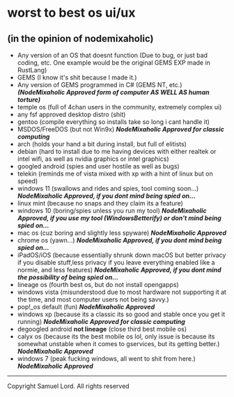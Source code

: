 # worst to best os ui/ux
## (in the opinion of nodemixaholic)
* Any version of an OS that doesnt function (Due to bug, or just bad coding, etc. One example would be the original GEMS EXP made in RustLang)
* GEMS (I know it's shit because I made it.)
* Any version of GEMS programmed in C# (GEMS NT, etc.) ***(NodeMixaholic Approved form of computer AS WELL AS human torture)***
* temple os (full of 4chan users in the community, extremely complex ui)
* any fsf approved desktop distro (shit)
* gentoo (compile everything so installs take so long i cant handle it)
* MSDOS/FreeDOS (but not Win9x) ***NodeMixaholic Approved for classic computing***
* arch (holds your hand a bit during install, but full of elitists)
* debian (hard to install due to me having devices with either realtek or intel wifi, as well as nvidia graphics or intel graphics)
* googled android (spies and user hostile as well as bugs)
* telekin (reminds me of vista mixed with xp with a hint of linux but on speed)
* windows 11 (swallows and rides and spies, tool coming soon...) ***NodeMixaholic Approved, if you dont mind being spied on...***
* linux mint (because no snaps and they claim its a feature)
* windows 10 (boring/spies unless you run my tool) ***NodeMixaholic Approved, if you use my tool (WindowsBetterify) or don't mind being spied on...***
* mac os (cuz boring and slightly less spyware) ***NodeMixaholic Approved***
* chrome os (yawn...) ***NodeMixaholic Approved, if you dont mind being spied on...***
* iPadOS/iOS (because essentially shrunk down macOS but better privacy if you disable stuff,less privacy if you leave everything enabled like a normie, and less features) ***NodeMixaholic Approved, if you dont mind the possibility of being spied on...***
* lineage os (fourth best os, but do not install opengapps)
* windows vista (misunderstood due to most hardware not supporting it at the time, and most computer users not being savvy.)
* pop!\_os default (fun) ***NodeMixaholic Approved***
* windows xp (because its a classic its so good and stable once you get it running) ***NodeMixaholic Approved for classic computing***
* degoogled android **not lineage** (close third best mobile os)
* calyx os (because its the best mobile os lol, only issue is because its somewhat unstable when it comes to gservices, but its getting better.) ***NodeMixaholic Approved***
* windows 7 (peak fucking windows, all went to shit from here.) ***NodeMixaholic Approved***
---
Copyright Samuel Lord. All rights reserved
